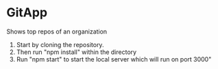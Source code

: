 # GitApp
Shows top repos of an organization

1. Start by cloning the repository.
2. Then run "npm install" within the directory
3. Run "npm start" to start the local server which will run on port 3000"
